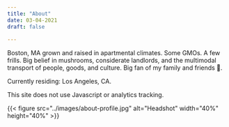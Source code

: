 ```yaml
---
title: "About"
date: 03-04-2021
draft: false
 
---
```


Boston, MA grown and raised in apartmental climates. Some GMOs. A few frills. Big belief in mushrooms, considerate landlords, and the multimodal transport of people, goods, and culture. Big fan of my family and friends 💜.

Currently residing: Los Angeles, CA.

This site does not use Javascript or analytics tracking.

{{< figure src="../images/about-profile.jpg" alt="Headshot" width="40%" height="40%" >}}
